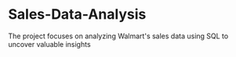 # Sales-Data-Analysis
The project focuses on analyzing Walmart's sales data using SQL to uncover valuable insights
